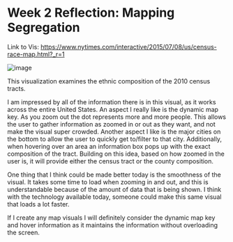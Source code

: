# Week 2 Reflection: Mapping Segregation

Link to Vis: https://www.nytimes.com/interactive/2015/07/08/us/census-race-map.html?_r=1 

![image](https://github.com/BradyA25/reflections/assets/156399490/0c845ff3-9115-40a1-b290-f49eb23c556a)



This visualization examines the ethnic composition of the 2010 census tracts.  

I am impressed by all of the information there is in this visual, as it works across the entire United States. An aspect I really like is the dynamic map key. As you zoom out the dot represents more and more people. This allows the user to gather information as zoomed in or out as they want, and not make the visual super crowded. Another aspect I like is the major cities on the bottom to allow the user to quickly get to/filter to that city. Additionally, when hovering over an area an information box pops up with the exact composition of the tract. Building on this idea, based on how zoomed in the user is, it will provide either the census tract or the county composition.

One thing that I think could be made better today is the smoothness of the visual. It takes some time to load when zooming in and out, and this is understandable because of the amount of data that is being shown. I think with the technology available today, someone could make this same visual that loads a lot faster.

If I create any map visuals I will definitely consider the dynamic map key and hover information as it maintains the information without overloading the screen.
